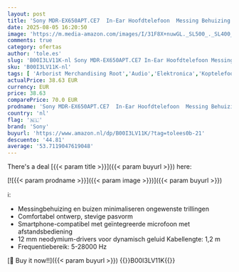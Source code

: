 ```yaml
---
layout: post
title: 'Sony MDR-EX650APT.CE7  In-Ear Hoofdtelefoon  Messing Behuizing  Headset  Microfoon  Afstandsbediening  Goud'
date: 2025-08-05 16:20:50
image: 'https://m.media-amazon.com/images/I/31F8X+nuwGL._SL500_._SL400_.jpg'
comments: true
category: ofertas
author: 'tole.es'
slug: 'B00I3LV11K-nl Sony MDR-EX650APT.CE7 In-Ear Hoofdtelefoon Messing...'
sku: 'B00I3LV11K-nl'
tags: [ 'Arborist Merchandising Root','Audio','Elektronica','Koptelefoons & oordopjes','Koptelefoons, oordopjes & accessoires','Oordopjes','Self Service','Special Features Stores','be0c145d-645e-47ab-b638-53e8112e3d67_0','be0c145d-645e-47ab-b638-53e8112e3d67_8201','sony','🇳🇱', ]
actualPrice: 38.63 EUR
currency: EUR
price: 38.63
comparePrice: 70.0 EUR
prodname: 'Sony MDR-EX650APT.CE7  In-Ear Hoofdtelefoon  Messing Behuizing  Headset  Microfoon  Afstandsbediening  Goud'
country: 'nl'
flag: '🇳🇱'
brand: 'Sony'
buyurl: 'https://www.amazon.nl/dp/B00I3LV11K/?tag=tolees0b-21'
descuento: '44.81'
average: '53.7119047619048'
---
```


There's a deal [{{< param title >}}]({{< param buyurl >}})  here:

[![{{< param prodname >}}]({{< param image >}})]({{< param buyurl >}})

ℹ️:

- Messingbehuizing en buizen minimaliseren ongewenste trillingen
- Comfortabel ontwerp, stevige pasvorm
- Smartphone-compatibel met geïntegreerde microfoon met afstandsbediening
- 12 mm neodymium-drivers voor dynamisch geluid Kabellengte: 1,2 m
- Frequentiebereik: 5-28000 Hz

[🛒 Buy it now!!]({{< param buyurl >}})
{{<world>}}B00I3LV11K{{</world>}}
